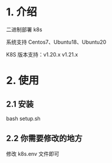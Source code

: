 # 1. 介绍

二进制部署 k8s

系统支持 Centos7、Ubuntu18、Ubuntu20

K8S 版本支持：v1.20.x v1.21.x



# 2. 使用

## 2.1 安装

bash setup.sh

## 2.2 你需要修改的地方
修改 k8s.env 文件即可
